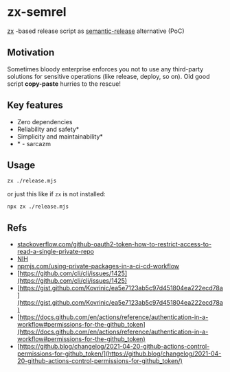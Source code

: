 # zx-semrel
[zx](https://github.com/google/zx) -based release script as [semantic-release](https://github.com/semantic-release/semantic-release) alternative (PoC)

## Motivation
Sometimes bloody enterprise enforces you not to use any third-party solutions for sensitive operations (like release, deploy, so on).
Old good script **copy-paste** hurries to the rescue!

## Key features
* Zero dependencies
* Reliability and safety*
* Simplicity and maintainability*
* \* - sarcazm

## Usage
```bash
zx ./release.mjs
```
or just this like if `zx` is not installed:
```
npx zx ./release.mjs
```

## Refs
* [stackoverflow.com/github-oauth2-token-how-to-restrict-access-to-read-a-single-private-repo](https://stackoverflow.com/questions/26372417/github-oauth2-token-how-to-restrict-access-to-read-a-single-private-repo)
* [NIH](https://en.wikipedia.org/wiki/Not_invented_here)
* [npmjs.com/using-private-packages-in-a-ci-cd-workflow](https://docs.npmjs.com/using-private-packages-in-a-ci-cd-workflow)
* [https://github.com/cli/cli/issues/1425](https://github.com/cli/cli/issues/1425)
* [https://gist.github.com/Kovrinic/ea5e7123ab5c97d451804ea222ecd78a](https://gist.github.com/Kovrinic/ea5e7123ab5c97d451804ea222ecd78a)
* [https://docs.github.com/en/actions/reference/authentication-in-a-workflow#permissions-for-the-github_token](https://docs.github.com/en/actions/reference/authentication-in-a-workflow#permissions-for-the-github_token)
* [https://github.blog/changelog/2021-04-20-github-actions-control-permissions-for-github_token/](https://github.blog/changelog/2021-04-20-github-actions-control-permissions-for-github_token/)

